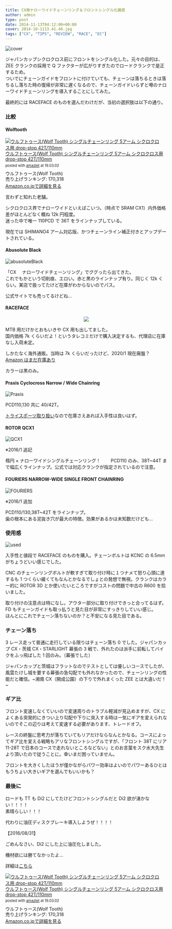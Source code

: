 ```yaml
---
title: CX用ナローワイドチェーンリング＆フロントシングル化雑感
author: admin
type: post
date: 2014-11-13T04:12:00+00:00
cover: 2014-10-1113.41.48.jpg
tags: ["CX", "TIPS", "REVIEW", "RACE", "EC"]
---
```


![cover](./2014-10-1113.41.48.jpg)

ジャパンカップシクロクロス前にフロントをシングル化した。元々の目的は、ZEE クランクの採用で Q ファクターが広がりすぎたのでロードクランクで是正するため。  
ついでにチェーンガイドをフロントに付けていても、チェーンは落ちるときは落ちるし落ちた時の復帰が非常に遅くなるので、チェーンガイドいらずと噂のナローワイドチェーンリングを導入することにしてみた。

最終的には RACEFACE のものを選んだわけだが、当初の選択肢は以下の通り。

### 比較

#### Wolftooth

<div class="amazlet-box" style="margin-bottom:0px;"><div class="amazlet-image" style="float:left;margin:0px 12px 1px 0px;"><a href="http://www.amazon.co.jp/exec/obidos/ASIN/B00MYJ3MPU/gensobunya-22/ref=nosim/" name="amazletlink" target="_blank"><img src="https://images-fe.ssl-images-amazon.com/images/I/41K-gE6gZkL._SL160_.jpg" alt="ウルフトゥース(Wolf Tooth) シングルチェーンリング 5アーム シクロクロス用 drop-stop 42T/110mm" style="border: none;" /></a></div><div class="amazlet-info" style="line-height:120%; margin-bottom: 10px"><div class="amazlet-name" style="margin-bottom:10px;line-height:120%"><a href="http://www.amazon.co.jp/exec/obidos/ASIN/B00MYJ3MPU/gensobunya-22/ref=nosim/" name="amazletlink" target="_blank">ウルフトゥース(Wolf Tooth) シングルチェーンリング 5アーム シクロクロス用 drop-stop 42T/110mm</a><div class="amazlet-powered-date" style="font-size:80%;margin-top:5px;line-height:120%">posted with <a href="http://www.amazlet.com/" title="amazlet" target="_blank">amazlet</a> at 19.03.02</div></div><div class="amazlet-detail">ウルフトゥース(Wolf Tooth) <br />売り上げランキング: 170,318<br /></div><div class="amazlet-sub-info" style="float: left;"><div class="amazlet-link" style="margin-top: 5px"><a href="http://www.amazon.co.jp/exec/obidos/ASIN/B00MYJ3MPU/gensobunya-22/ref=nosim/" name="amazletlink" target="_blank">Amazon.co.jpで詳細を見る</a></div></div></div><div class="amazlet-footer" style="clear: left"></div></div>

言わずと知れた老舗。

シクロクロス界でナローワイドといえばこいつ。（時点で SRAM CX1）内外価格差がほとんどなく概ね 12k 円程度。  
迷った中で唯一 110PCD で 36T をラインナップしている。

現在では SHIMANO4 アーム対応版、かつチェーンライン補正付きとアップデートされている。

#### Abusolute Black

![abusoluteBlack](./cyclocross_narrow_wide_cx_chainring_110bcd_2.jpg)

「CX 　ナローワイドチェーンリング」でググったら出てきた。  
これでもかという切削痕、エロい。赤と黒のラインナップ有り。同じく 12k くらい。某店で扱ってたけど在庫がわからないのでパス。

公式サイトでも売ってるけどね…

#### RACEFACE

<a href="https://amzn.to/362kOwE" taget="_blank">
  <div class="separator" style="clear: both; text-align: center;">
    <img border="0" src="./FireShotCapture66-ProductDetails-RaceFace_-http___www.raceface.com_products_d.png" />
  </div>
</a>

MTB 用だけかとおもいきや CX 用も出してました。  
国内価格 7k くらいだよ！というタレコミだけで購入決定するも、代理店に在庫なし入荷未定。

しかたなく海外通販。当時は 7k くらいだったけど、2020/1 現在廃盤？[Amazon はまだ在庫あり](https://amzn.to/362kOwE)

カラーは黒のみ。

#### Praxis Cyclocross Narrow / Wide Chainring

![Praxis](./E38380E382A6E383B3E383ADE383BCE38389.jpg)

PCD110,130 共に 40/42T。

<a href="http://www.trisports.jp/?q=catalog/node/7605" target="_blank">トライスポーツ取り扱い</a>なので在庫さえあれば入手性は良いはず。

#### ROTOR QCX1

![QCX1](./qcx1.jpg)

※2016/1 追記

楕円 × ナローワイドシングルチェーンリング！　　
PCD110 のみ、38T~44T まで幅広くラインナップ。公式では対応クランクが指定されているので注意。

#### FOURIERS&nbsp;NARROW-WIDE SINGLE FRONT CHAINRING

![FOURIERS](./1412295707.jpg)

※2016/1 追加

PCD110/130,38T~42T をラインナップ。  
歯の根本にある泥抜き穴が最大の特徴。効果があるかは未知数だけども…

### 使用感

![used](./2014-10-1113.41.57.jpg)

入手性と値段で RACEFACE のものを購入。チェーンボルトは KCNC の 6.5mm がちょうどいい感じでした。

CNC のチェーンリングボルトが軟すぎて取り付け時に１つナメて怒り心頭に達するも 1 つくらい緩くてもなんとかなるでしょとの発想で無視。クランクはカラー的に ROTOR 3D とか使いたいところですがコストの問題で中古の R600 を拾いました。

取り付けの注意点は特になし。アウター部分に取り付けできっと合ってるはず。FD もチェーンガイドも取っ払うと見た目が非常にすっきりしていい感じ。  
ほんとにこれでチェーン落ちないのか？と不安になる見た目である。

### チェーン落ち

3 レース走って普通に走行している限りはチェーン落ち 0 でした。ジャパンカップ CX・茨城 CX・STARLIGHT 幕張の 3 戦で、外れたのは派手に前転してバイクをふっ飛ばした 1 回のみ。（幕張でした）

ジャパンカップと茨城はフラットなのでテストとしては優しいコースでしたが、風雲たけし城を要する幕張の急勾配でも外れなかったので、チェーンリングの性能だと確信。~湘南 CX（開成公園）の下りで外れまくった ZEE とは大違いだ！~

### ギア比

フロント変速しなくていいので変速周りのトラブル軽減が見込めますが、CX によくある突発的にきつい上り勾配や下りに突入する時は一気にギアを変えられないのでそこの辺りは考えて変速する必要があります、トレードオフ。

レースの終盤に思考力が落ちていてもリアだけならなんとかなる。コースによってギア比を変える戦略もアリなフロントシングルですが、「フロント 38T にリア 11-28T で日本のコースで走れないところなどない」とのお言葉をスク水大先生より頂いたので従うことに。幸いまだ困っていません。

フロントを大きくしたほうが僅かながらパワー効率はよいのでパワーあるひとはもうちょい大きいギアを選んでもいいかも？

### 最後に

ロードも TT も Di2 にしてたけどフロントシングルだと Di2 欲が湧かない！！！！  
素晴らしい！！！

代わりに油圧ディスクブレーキ導入しようぜ！！！！

【2016/08/31】

ごめんなさい、Di2 にした上に油圧化しました。

機材欲には勝てなかったよ…

詳細は<a href="/2016/08/st-r785mtbcx.html" target="_blank">こちら</a>

<div class="amazlet-box" style="margin-bottom:0px;"><div class="amazlet-image" style="float:left;margin:0px 12px 1px 0px;"><a href="http://www.amazon.co.jp/exec/obidos/ASIN/B00MYJ3MPU/gensobunya-22/ref=nosim/" name="amazletlink" target="_blank"><img src="https://images-fe.ssl-images-amazon.com/images/I/41K-gE6gZkL._SL160_.jpg" alt="ウルフトゥース(Wolf Tooth) シングルチェーンリング 5アーム シクロクロス用 drop-stop 42T/110mm" style="border: none;" /></a></div><div class="amazlet-info" style="line-height:120%; margin-bottom: 10px"><div class="amazlet-name" style="margin-bottom:10px;line-height:120%"><a href="http://www.amazon.co.jp/exec/obidos/ASIN/B00MYJ3MPU/gensobunya-22/ref=nosim/" name="amazletlink" target="_blank">ウルフトゥース(Wolf Tooth) シングルチェーンリング 5アーム シクロクロス用 drop-stop 42T/110mm</a><div class="amazlet-powered-date" style="font-size:80%;margin-top:5px;line-height:120%">posted with <a href="http://www.amazlet.com/" title="amazlet" target="_blank">amazlet</a> at 19.03.02</div></div><div class="amazlet-detail">ウルフトゥース(Wolf Tooth) <br />売り上げランキング: 170,318<br /></div><div class="amazlet-sub-info" style="float: left;"><div class="amazlet-link" style="margin-top: 5px"><a href="http://www.amazon.co.jp/exec/obidos/ASIN/B00MYJ3MPU/gensobunya-22/ref=nosim/" name="amazletlink" target="_blank">Amazon.co.jpで詳細を見る</a></div></div></div><div class="amazlet-footer" style="clear: left"></div></div>
